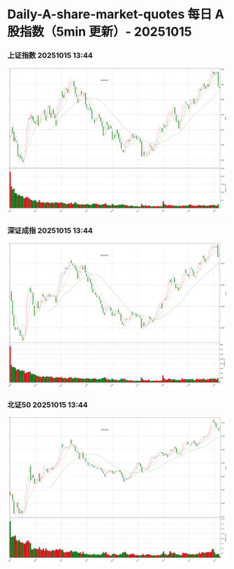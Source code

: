 
# Daily-A-share-market-quotes 每日 A 股指数（5min 更新）- 20251015

### 上证指数 20251015 13:44
![](./fig/2025/10/20251015-sh000001.png)

### 深证成指 20251015 13:44
![](./fig/2025/10/20251015-sz399001.png)

### 北证50 20251015 13:44
![](./fig/2025/10/20251015-bj899050.png)
